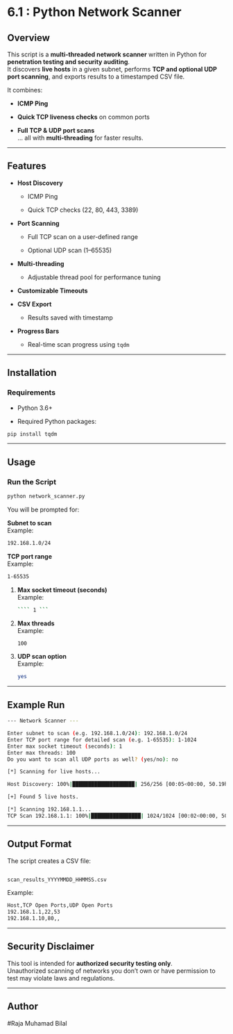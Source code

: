 # **6.1 : Python Network Scanner**

## **Overview**

This script is a **multi-threaded network scanner** written in Python for **penetration testing and security auditing**.  
 It discovers **live hosts** in a given subnet, performs **TCP and optional UDP port scanning**, and exports results to a timestamped CSV file.

It combines:

* **ICMP Ping**

* **Quick TCP liveness checks** on common ports

* **Full TCP & UDP port scans**  
   … all with **multi-threading** for faster results.

---

## **Features**

* **Host Discovery**

  * ICMP Ping

  * Quick TCP checks (22, 80, 443, 3389\)

* **Port Scanning**

  * Full TCP scan on a user-defined range

  * Optional UDP scan (1–65535)

* **Multi-threading**

  * Adjustable thread pool for performance tuning

* **Customizable Timeouts**

* **CSV Export**

  * Results saved with timestamp

* **Progress Bars**

  * Real-time scan progress using `tqdm`

---

## **Installation**

### **Requirements**

* Python 3.6+

* Required Python packages:

```bash  
pip install tqdm

```

---

## **Usage**

### **Run the Script**

```bash  
python network_scanner.py
```

You will be prompted for:

**Subnet to scan**  
 Example:

```bash  
192.168.1.0/24
```

**TCP port range**  
 Example:

 ```bash  
1-65535
```

1. **Max socket timeout (seconds)**  
    Example:

   ```bash  
   ```` 1 ```
   ````  
2. **Max threads**  
    Example:
    
   ```bash  
   100  
   ```  
4. **UDP scan option**  
    Example:
   ```bash  
   yes
   ```

---

## **Example Run**

```bash  
--- Network Scanner ---

Enter subnet to scan (e.g. 192.168.1.0/24): 192.168.1.0/24  
Enter TCP port range for detailed scan (e.g. 1-65535): 1-1024  
Enter max socket timeout (seconds): 1  
Enter max threads: 100  
Do you want to scan all UDP ports as well? (yes/no): no

[*] Scanning for live hosts...

Host Discovery: 100%|████████████████████| 256/256 [00:05<00:00, 50.19host/s]

[+] Found 5 live hosts.

[*] Scanning 192.168.1.1...  
TCP Scan 192.168.1.1: 100%|████████████████| 1024/1024 [00:02<00:00, 502.34port/s]
```

---

## **Output Format**

The script creates a CSV file:
```bash

scan_results_YYYYMMDD_HHMMSS.csv  
```

Example:

```bash
Host,TCP Open Ports,UDP Open Ports  
192.168.1.1,22,53  
192.168.1.10,80,,  
```

---

## **Security Disclaimer**

This tool is intended for **authorized security testing only**.  
 Unauthorized scanning of networks you don’t own or have permission to test may violate laws and regulations.

---

## **Author**

#Raja Muhamad Bilal
